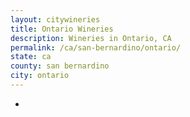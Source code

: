 ```yaml
---
layout: citywineries
title: Ontario Wineries
description: Wineries in Ontario, CA
permalink: /ca/san-bernardino/ontario/
state: ca
county: san bernardino
city: ontario
---
```

-
